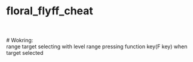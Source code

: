 # floral_flyff_cheat
<br/>
<br/>
# Wokring:
<br />
    range
    target selecting with level range
    pressing function key(F key) when target selected
